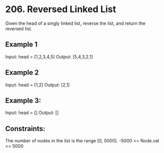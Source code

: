 # 206. Reversed Linked List
Given the head of a singly linked list, reverse the list, and return the reversed list.

## Example 1
Input: head = [1,2,3,4,5]
Output: [5,4,3,2,1]

## Example 2
Input: head = [1,2]
Output: [2,1]

## Example 3:
Input: head = []
Output: []

## Constraints:
The number of nodes in the list is the range [0, 5000].
-5000 <= Node.val <= 5000